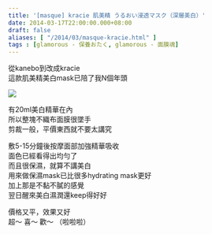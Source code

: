 ```yaml
---
title: '[masque] kracie 肌美精 うるおい浸透マスク（深層美白）'
date: 2014-03-17T22:00:00.000+08:00
draft: false
aliases: [ "/2014/03/masque-kracie.html" ]
tags : [glamorous - 保養おたく, glamorous - 面膜魂]
---
```


從kanebo到改成kracie  
這款肌美精美白mask已陪了我N個年頭  

![](/images/kraciewhite.jpg)

有20ml美白精華在內  
所以整塊不織布面膜很墜手  
剪裁一般，平價東西就不要太講究  
  
敷5-15分鐘後按摩面部加強精華吸收  
面色已經看得出均勻了  
而且很保濕，就算不講美白  
用來做保濕mask已比很多hydrating mask更好  
加上那是不黏不膩的感覺  
翌日醒來美白濕潤還keep得好好  
  
價格又平，效果又好  
超～ 喜～ 歡～ （啦啦啦）
